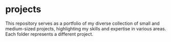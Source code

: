 # projects
This repository serves as a portfolio of my diverse collection of small and medium-sized projects, highlighting my skills and expertise in various areas.\
Each folder represents a different project.
